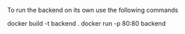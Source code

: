 To run the backend on its own use the following commands

docker build -t backend .
docker run -p 80:80 backend